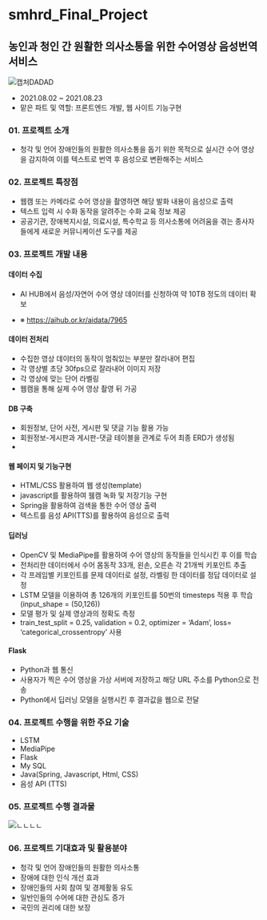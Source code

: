 # smhrd_Final_Project
## 농인과 청인 간 원활한 의사소통을 위한 수어영상 음성번역 서비스
![캡처DADAD](https://user-images.githubusercontent.com/65816974/131450162-bff942ff-dcd6-4997-87ce-7565b86ae0ab.PNG)

- 2021.08.02 ~ 2021.08.23
- 맡은 파트 및 역할: 프론트엔드 개발, 웹 사이트 기능구현 

### 01. 프로젝트 소개
 - 청각 및 언어 장애인들의 원활한 의사소통을 돕기 위한 목적으로 실시간 수어 영상을 감지하여 이를 텍스트로 번역 후 음성으로 변환해주는 서비스

### 02. 프로젝트 특장점
 
- 웹캠 또는 카메라로 수어 영상을 촬영하면 해당 발화 내용이 음성으로 출력
- 텍스트 입력 시 수화 동작을 알려주는 수화 교육 정보 제공
- 공공기관, 장애복지시설, 의료시설, 특수학교 등 의사소통에 어려움을 겪는 종사자들에게 새로운 커뮤니케이션
  도구를 제공

### 03. 프로젝트 개발 내용

#### 데이터 수집
- AI HUB에서 음성/자연어 수어 영상 데이터를 신청하여 약 10TB 정도의 데이터 확보 

- ※ https://aihub.or.kr/aidata/7965

#### 데이터 전처리
-  수집한 영상 데이터의 동작이 멈춰있는 부분만 잘라내어 편집 
-  각 영상별 초당 30fps으로 잘라내어 이미지 저장
-  각 영상에 맞는 단어 라벨링
-  웹캠을 통해 실제 수어 영상 촬영 뒤 가공

#### DB 구축
-  회원정보, 단어 사전, 게시판 및 댓글 기능 활용 가능
-  회원정보-게시판과 게시판-댓글 테이블을 관계로 두어 최종 ERD가 생성됨
- 
#### 웹 페이지 및 기능구현
-  HTML/CSS 활용하여 웹 생성(template)
-  javascript를 활용하여 웸캠 녹화 및 저장기능 구현
-  Spring을 활용하여 검색을 통한 수어 영상 출력
-  텍스트를 음성 API(TTS)를 활용하여 음성으로 출력

#### 딥러닝
- OpenCV 및 MediaPipe를 활용하여 수어 영상의 동작들을 인식시킨 후 이를 학습
- 전처리한 데이터에서 수어 몸동작 33개, 왼손, 오른손 각 21개씩 키포인트 추출
- 각 프레임별 키포인트를 문제 데이터로 설정, 라벨링 한 데이터를 정답 데이터로 설정
- LSTM 모델을 이용하여 총 126개의 키포인트를 50번의 timesteps 적용 후 학습 (input_shape = (50,126))
- 모델 평가 및 실제 영상과의 정확도 측정
- train_test_split = 0.25, validation = 0.2, optimizer = ‘Adam’, loss= ‘categorical_crossentropy’ 사용


#### Flask
-  Python과 웹 통신
-  사용자가 찍은 수어 영상을 가상 서버에 저장하고 해당 URL 주소를 Python으로 전송
-  Python에서 딥러닝 모델을 실행시킨 후 결과값을 웹으로 전달


### 04. 프로젝트 수행을 위한 주요 기술

- LSTM
- MediaPipe
- Flask
- My SQL
- Java(Spring, Javascript, Html, CSS)
- 음성 API (TTS)

### 05. 프로젝트 수행 결과물


![ㄴㄴㄴㄴ](https://user-images.githubusercontent.com/65816974/131450776-e26572f8-d2ad-4c9e-a64a-3cce90baa71a.PNG)


### 06. 프로젝트 기대효과 및 활용분야

- 청각 및 언어 장애인들의 원활한 의사소통
- 장애에 대한 인식 개선 효과
- 장애인들의 사회 참여 및 경제활동 유도
- 일반인들의 수어에 대한 관심도 증가
- 국민의 권리에 대한 보장
